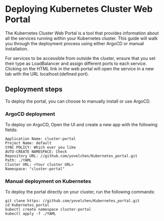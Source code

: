 # Deploying Kubernetes Cluster Web Portal

The Kubernetes Cluster Web Portal is a tool that provides information about all the services running within your Kubernetes cluster. This guide will walk you through the deployment process using either ArgoCD or manual installation.

For services to be accessible from outside the cluster, ensure that you set their type as LoadBalancer and assign different ports to each service. Clicking on the HTML link in the web portal will open the service in a new tab with the URL localhost:(defined port).

## Deployment steps
To deploy the portal, you can choose to manually install or use ArgoCD.

### ArgoCD deployment

To deploy on ArgoCD, Open the UI and create a new app with the following fields:  
```
Application Name: cluster-portal  
Project Name: default  
SYNC POLICY: Which ever you like  
AUTO-CREATE NAMESPACE: Check  
Repository URL: //github.com/yovelchen/Kubernetes_portal.git
Path: ./YAML  
Cluster URL: <Your cluster URL>  
Namespace: "cluster-portal"
```

### Manual deployment on Kubernetes
To deploy the portal directly on your cluster, run the following commands:
```
git clone https: //github.com/yovelchen/Kubernetes_portal.git
cd Kubernetes_portal
kubectl create namespace cluster-portal
kubectl apply -f ./YAML
